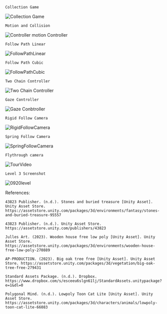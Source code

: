 ```
Collection Game
```
![Collection Game](https://github.com/user-attachments/assets/697fcbd4-fe8d-4462-bae3-a3dff54c7b41)

```
Motion and Collision
```
![Controller motion Controller](https://github.com/user-attachments/assets/0e35cb98-1a83-4271-8e41-9b608c64f6f5)


```
Follow Path Linear
```

![FollowPathLinear](https://github.com/user-attachments/assets/e583c0a6-579f-4e74-900a-aaf9100198e7)

```
Follow Path Cubic
```
![FollowPathCubic](https://github.com/user-attachments/assets/c744ef0c-934b-4225-85fe-dc0fa574df42)

```
Two Chain Controller
```
![Two Chain Controller](https://github.com/user-attachments/assets/6a2604ee-9a0f-4233-9155-76db46b0d76d)

```
Gaze Controller
```
![Gaze Conbtroller](https://github.com/user-attachments/assets/9d157951-bc97-464a-91af-bc89d6928f42)

```
Rigid Follow Camera
```
![RigidFollowCamera](https://github.com/user-attachments/assets/d1787995-fcd2-4f00-8d9d-7534a7125525)


```
Spring Follow Camera
```
![SpringFollowCamera](https://github.com/user-attachments/assets/d7ef87b5-32f7-4373-991d-73116815cbfe)


```
Flythrough camera

```
![TourVideo](https://github.com/user-attachments/assets/e909f9f0-6dc3-4c98-a524-b4b10778c6f1)



```
Level 3 Screenshot
```
![0920level](https://github.com/user-attachments/assets/e4041758-996c-480d-b34b-446714c03375)

References:
```
43823 Publisher. (n.d.). Stones and buried treasure [Unity Asset]. Unity Asset Store. https://assetstore.unity.com/packages/3d/environments/fantasy/stones-and-buried-treasure-95557

43823 Publisher. (n.d.). Unity Asset Store. https://assetstore.unity.com/publishers/43823

Julles Art. (2023). Wooden house free low poly [Unity Asset]. Unity Asset Store. https://assetstore.unity.com/packages/3d/environments/wooden-house-free-low-poly-270889

AP-PRODUCTION. (2023). Big oak tree free [Unity Asset]. Unity Asset Store. https://assetstore.unity.com/packages/3d/vegetation/big-oak-tree-free-279431

Standard Assets Package. (n.d.). Dropbox. https://www.dropbox.com/s/esceeu6slgn61lj/StandardAssets.unitypackage?e=1&dl=0

Polygonal Mind. (n.d.). Lowpoly Toon Cat Lite [Unity Asset]. Unity Asset Store. https://assetstore.unity.com/packages/3d/characters/animals/lowpoly-toon-cat-lite-66083

```

